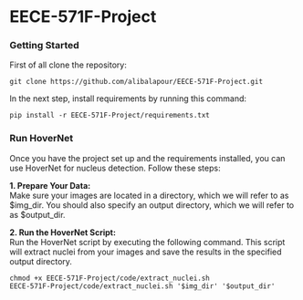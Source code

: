 # EECE-571F-Project

### Getting Started
First of all clone the repository:
```
git clone https://github.com/alibalapour/EECE-571F-Project.git
```

In the next step, install requirements by running this command:
```
pip install -r EECE-571F-Project/requirements.txt
```

### Run HoverNet
Once you have the project set up and the requirements installed, you can use HoverNet for nucleus detection. Follow these steps:

**1. Prepare Your Data:** \
Make sure your images are located in a directory, which we will refer to as $img_dir. You should also specify an output directory, which we will refer to as $output_dir.

**2. Run the HoverNet Script:** \
Run the HoverNet script by executing the following command. This script will extract nuclei from your images and save the results in the specified output directory.
```
chmod +x EECE-571F-Project/code/extract_nuclei.sh
EECE-571F-Project/code/extract_nuclei.sh '$img_dir' '$output_dir'
```



